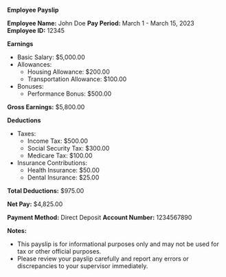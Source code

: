 **Employee Payslip**

**Employee Name:** John Doe
**Pay Period:** March 1 - March 15, 2023
**Employee ID:** 12345

**Earnings**

* Basic Salary: $5,000.00
* Allowances:
    * Housing Allowance: $200.00
    * Transportation Allowance: $100.00
* Bonuses:
    * Performance Bonus: $500.00

**Gross Earnings:** $5,800.00

**Deductions**

* Taxes:
    * Income Tax: $500.00
    * Social Security Tax: $300.00
    * Medicare Tax: $100.00
* Insurance Contributions:
    * Health Insurance: $50.00
    * Dental Insurance: $25.00

**Total Deductions:** $975.00

**Net Pay:** $4,825.00

**Payment Method:** Direct Deposit
**Account Number:** 1234567890

**Notes:**

* This payslip is for informational purposes only and may not be used for tax or other official purposes.
* Please review your payslip carefully and report any errors or discrepancies to your supervisor immediately.